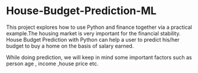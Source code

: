 # House-Budget-Prediction-ML
This project explores how to use Python and finance together via a practical example.The housing market is very important for the financial stability. House Budget Prediction with Python can help a user to predict his/her budget to buy a home on the basis of salary earned.

While doing prediction, we will keep in mind some important factors such as person age , income ,house price etc.
